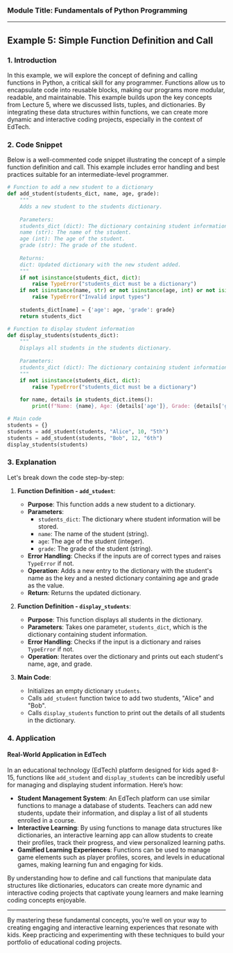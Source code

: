 ### Module Title: Fundamentals of Python Programming ###

---

## Example 5: Simple Function Definition and Call

### 1. Introduction

In this example, we will explore the concept of defining and calling functions in Python, a critical skill for any programmer. Functions allow us to encapsulate code into reusable blocks, making our programs more modular, readable, and maintainable. This example builds upon the key concepts from Lecture 5, where we discussed lists, tuples, and dictionaries. By integrating these data structures within functions, we can create more dynamic and interactive coding projects, especially in the context of EdTech.

### 2. Code Snippet

Below is a well-commented code snippet illustrating the concept of a simple function definition and call. This example includes error handling and best practices suitable for an intermediate-level programmer.

```python
# Function to add a new student to a dictionary
def add_student(students_dict, name, age, grade):
    """
    Adds a new student to the students dictionary.
    
    Parameters:
    students_dict (dict): The dictionary containing student information.
    name (str): The name of the student.
    age (int): The age of the student.
    grade (str): The grade of the student.
    
    Returns:
    dict: Updated dictionary with the new student added.
    """
    if not isinstance(students_dict, dict):
        raise TypeError("students_dict must be a dictionary")
    if not isinstance(name, str) or not isinstance(age, int) or not isinstance(grade, str):
        raise TypeError("Invalid input types")
    
    students_dict[name] = {'age': age, 'grade': grade}
    return students_dict

# Function to display student information
def display_students(students_dict):
    """
    Displays all students in the students dictionary.
    
    Parameters:
    students_dict (dict): The dictionary containing student information.
    """
    if not isinstance(students_dict, dict):
        raise TypeError("students_dict must be a dictionary")
    
    for name, details in students_dict.items():
        print(f"Name: {name}, Age: {details['age']}, Grade: {details['grade']}")

# Main code
students = {}
students = add_student(students, "Alice", 10, "5th")
students = add_student(students, "Bob", 12, "6th")
display_students(students)
```

### 3. Explanation

Let's break down the code step-by-step:

1. **Function Definition - `add_student`**:
   - **Purpose**: This function adds a new student to a dictionary.
   - **Parameters**:
     - `students_dict`: The dictionary where student information will be stored.
     - `name`: The name of the student (string).
     - `age`: The age of the student (integer).
     - `grade`: The grade of the student (string).
   - **Error Handling**: Checks if the inputs are of correct types and raises `TypeError` if not.
   - **Operation**: Adds a new entry to the dictionary with the student's name as the key and a nested dictionary containing age and grade as the value.
   - **Return**: Returns the updated dictionary.

2. **Function Definition - `display_students`**:
   - **Purpose**: This function displays all students in the dictionary.
   - **Parameters**: Takes one parameter, `students_dict`, which is the dictionary containing student information.
   - **Error Handling**: Checks if the input is a dictionary and raises `TypeError` if not.
   - **Operation**: Iterates over the dictionary and prints out each student's name, age, and grade.

3. **Main Code**:
   - Initializes an empty dictionary `students`.
   - Calls `add_student` function twice to add two students, "Alice" and "Bob".
   - Calls `display_students` function to print out the details of all students in the dictionary.

### 4. Application

#### Real-World Application in EdTech

In an educational technology (EdTech) platform designed for kids aged 8-15, functions like `add_student` and `display_students` can be incredibly useful for managing and displaying student information. Here’s how:

- **Student Management System**: An EdTech platform can use similar functions to manage a database of students. Teachers can add new students, update their information, and display a list of all students enrolled in a course.
- **Interactive Learning**: By using functions to manage data structures like dictionaries, an interactive learning app can allow students to create their profiles, track their progress, and view personalized learning paths.
- **Gamified Learning Experiences**: Functions can be used to manage game elements such as player profiles, scores, and levels in educational games, making learning fun and engaging for kids.

By understanding how to define and call functions that manipulate data structures like dictionaries, educators can create more dynamic and interactive coding projects that captivate young learners and make learning coding concepts enjoyable.

---

By mastering these fundamental concepts, you’re well on your way to creating engaging and interactive learning experiences that resonate with kids. Keep practicing and experimenting with these techniques to build your portfolio of educational coding projects.